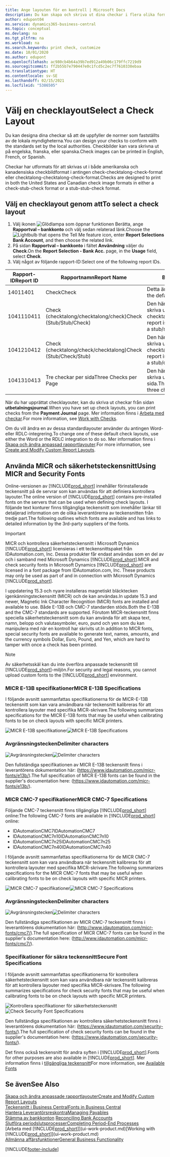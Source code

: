 ```yaml
---
title: Ange layouten för en kontroll | Microsoft Docs
description: Du kan skapa och skriva ut dina checkar i flera olika format i överensstämmelse med standarder.
author: edupont04
ms.service: dynamics365-business-central
ms.topic: conceptual
ms.devlang: na
ms.tgt_pltfrm: na
ms.workload: na
ms.search.keywords: print check, customize
ms.date: 10/01/2020
ms.author: edupont
ms.openlocfilehash: ac980cb4b64a39b7ed912a49b06c179ffc7219d9
ms.sourcegitcommit: ff2b55b7e790447e0c1fcd5c2ec7f7610338ebaa
ms.translationtype: HT
ms.contentlocale: sv-SE
ms.lasthandoff: 02/15/2021
ms.locfileid: "5386505"
---
```

# <a name="select-a-check-layout"></a><span data-ttu-id="ada68-103">Välj en checklayout</span><span class="sxs-lookup"><span data-stu-id="ada68-103">Select a Check Layout</span></span>
<span data-ttu-id="ada68-104">Du kan designa dina checkar så att de uppfyller de normer som fastställts av de lokala myndigheterna.</span><span class="sxs-lookup"><span data-stu-id="ada68-104">You can design your checks to conform with the standards set by the local authorities.</span></span> <span data-ttu-id="ada68-105">Checkbilder kan vara skrivna ut på engelska, franska, eller spanska.</span><span class="sxs-lookup"><span data-stu-id="ada68-105">Check images can be printed in English, French, or Spanish.</span></span>

<span data-ttu-id="ada68-106">Checkar har utformats för att skrivas ut i både amerikanska och kanadensiska checkbildformat i antingen check-checktalong-check-format eller checktalong-checktalong-check-format.</span><span class="sxs-lookup"><span data-stu-id="ada68-106">Checks are designed to print in both the United States and Canadian check image formats in either a check-stub-check format or a stub-stub-check format.</span></span>

## <a name="to-select-a-check-layout"></a><span data-ttu-id="ada68-107">Välj en checklayout genom att</span><span class="sxs-lookup"><span data-stu-id="ada68-107">To select a check layout</span></span>
1. <span data-ttu-id="ada68-108">Välj ikonen ![Glödlampa som öppnar funktionen Berätta](media/ui-search/search_small.png "Berätta vad du vill göra"), ange **Rapportval – bankkonto** och välj sedan relaterad länk.</span><span class="sxs-lookup"><span data-stu-id="ada68-108">Choose the ![Lightbulb that opens the Tell Me feature](media/ui-search/search_small.png "Tell me what you want to do") icon, enter **Report Selections Bank Account**, and then choose the related link.</span></span>
2. <span data-ttu-id="ada68-109">På sidan **Rapportval – bankkonto** i fältet **Användning** väljer du **Check**.</span><span class="sxs-lookup"><span data-stu-id="ada68-109">On the **Report Selection - Bank Acc.** page, in the **Usage** field, select **Check**.</span></span>
3. <span data-ttu-id="ada68-110">Välj något av följande rapport-ID:</span><span class="sxs-lookup"><span data-stu-id="ada68-110">Select one of the following report IDs.</span></span>

| <span data-ttu-id="ada68-111">Rapport-ID</span><span class="sxs-lookup"><span data-stu-id="ada68-111">Report ID</span></span> | <span data-ttu-id="ada68-112">Rapportnamn</span><span class="sxs-lookup"><span data-stu-id="ada68-112">Report Name</span></span> | <span data-ttu-id="ada68-113">Beskrivning</span><span class="sxs-lookup"><span data-stu-id="ada68-113">Description</span></span> |
| --- | --- | --- |
| <span data-ttu-id="ada68-114">1401</span><span class="sxs-lookup"><span data-stu-id="ada68-114">1401</span></span> |<span data-ttu-id="ada68-115">Check</span><span class="sxs-lookup"><span data-stu-id="ada68-115">Check</span></span> |<span data-ttu-id="ada68-116">Detta är standardrapporten.</span><span class="sxs-lookup"><span data-stu-id="ada68-116">This is the default report.</span></span> |
| <span data-ttu-id="ada68-117">10411</span><span class="sxs-lookup"><span data-stu-id="ada68-117">10411</span></span> |<span data-ttu-id="ada68-118">Check (checktalong/checktalong/check)</span><span class="sxs-lookup"><span data-stu-id="ada68-118">Check (Stub/Stub/Check)</span></span> |<span data-ttu-id="ada68-119">Den här rapporten är utformad för att skriva ut checkar i formatet checktalong/checktalong/check.</span><span class="sxs-lookup"><span data-stu-id="ada68-119">This report is designed to print checks in a stub/stub/check format.</span></span> |
| <span data-ttu-id="ada68-120">10412</span><span class="sxs-lookup"><span data-stu-id="ada68-120">10412</span></span> |<span data-ttu-id="ada68-121">Check (checktalong/check/checktalong)</span><span class="sxs-lookup"><span data-stu-id="ada68-121">Check (Stub/Check/Stub)</span></span> |<span data-ttu-id="ada68-122">Den här rapporten är utformad för att skriva ut checkar i formatet checktalong/check/checktalong.</span><span class="sxs-lookup"><span data-stu-id="ada68-122">This report is designed to print checks in a stub/check/stub format.</span></span> |
| <span data-ttu-id="ada68-123">10413</span><span class="sxs-lookup"><span data-stu-id="ada68-123">10413</span></span> |<span data-ttu-id="ada68-124">Tre checkar per sida</span><span class="sxs-lookup"><span data-stu-id="ada68-124">Three Checks per Page</span></span> |<span data-ttu-id="ada68-125">Den här rapporten är utformad för att skriva ut tre checkar på varje sida.</span><span class="sxs-lookup"><span data-stu-id="ada68-125">This report is designed to print three checks on each page.</span></span> |

<span data-ttu-id="ada68-126">När du har upprättat checklayouter, kan du skriva ut checkar från sidan **utbetalningsjournal**.</span><span class="sxs-lookup"><span data-stu-id="ada68-126">When you have set up check layouts, you can print checks from the **Payment Journal** page.</span></span> <span data-ttu-id="ada68-127">Mer information finns i [Arbeta med checkar](payables-how-work-checks.md).</span><span class="sxs-lookup"><span data-stu-id="ada68-127">For more information, see [Work with Checks](payables-how-work-checks.md).</span></span>

<span data-ttu-id="ada68-128">Om du vill ändra en av dessa standardlayouter använder du antingen Word- eller RDLC-integrering.</span><span class="sxs-lookup"><span data-stu-id="ada68-128">To change one of these default check layouts, use either the Word or the RDLC integration to do so.</span></span> <span data-ttu-id="ada68-129">Mer information finns i [Skapa och ändra anpassad rapportlayouter](ui-how-create-custom-report-layout.md).</span><span class="sxs-lookup"><span data-stu-id="ada68-129">For more information, see [Create and Modify Custom Report Layouts](ui-how-create-custom-report-layout.md).</span></span>

## <a name="using-micr-and-security-fonts"></a><span data-ttu-id="ada68-130">Använda MICR och säkerhetsteckensnitt</span><span class="sxs-lookup"><span data-stu-id="ada68-130">Using MICR and Security Fonts</span></span>
<span data-ttu-id="ada68-131">Online-versionen av [!INCLUDE[prod_short](includes/prod_short.md)] innehåller förinstallerade teckensnitt på de servrar som kan användas för att definiera kontrollera layouter.</span><span class="sxs-lookup"><span data-stu-id="ada68-131">The online version of [!INCLUDE[prod_short](includes/prod_short.md)] contains pre-installed fonts on the servers that can be used when defining check layouts.</span></span> <span data-ttu-id="ada68-132">I följande text konturer finns tillgängliga teckensnitt som innehåller länkar till detaljerad information om de olika leverantörerna av teckensnitten från tredje part.</span><span class="sxs-lookup"><span data-stu-id="ada68-132">The following outlines which fonts are available and has links to detailed information by the 3rd-party suppliers of the fonts.</span></span>

> [!Important]
> <span data-ttu-id="ada68-133">MICR och kontrollera säkerhetsteckensnitt i Microsoft Dynamics [!INCLUDE[prod_short](includes/prod_short.md)] licensieras i ett teckensnittspaket från IDAutomation.com, Inc. Dessa produkter får endast användas som en del av och i samband med Microsoft Dynamics [!INCLUDE[prod_short](includes/prod_short.md)].</span><span class="sxs-lookup"><span data-stu-id="ada68-133">MICR and check security fonts in Microsoft Dynamics [!INCLUDE[prod_short](includes/prod_short.md)] are licensed in a font package from IDAutomation.com, Inc. These products may only be used as part of and in connection with Microsoft Dynamics [!INCLUDE[prod_short](includes/prod_short.md)].</span></span>

<span data-ttu-id="ada68-134">I uppdatering 15.3 och nyare installeras magnetiskt bläcktecken igenkänningsteckensnitt (MICR) och de kan användas.</span><span class="sxs-lookup"><span data-stu-id="ada68-134">In update 15.3 and newer, Magnetic Ink Character Recognition (MICR) fonts are installed and available to use.</span></span> <span data-ttu-id="ada68-135">Både E-13B och CMC-7 standarden stöds.</span><span class="sxs-lookup"><span data-stu-id="ada68-135">Both the E-13B and the CMC-7 standards are supported.</span></span> <span data-ttu-id="ada68-136">Förutom MICR-teckensnitt finns speciella säkerhetsteckensnitt som du kan använda för att skapa text, namn, belopp och valutasymboler, euro, pund och yen som du kan manipulera med när en kontroll har skrivits ut.</span><span class="sxs-lookup"><span data-stu-id="ada68-136">In addition to MICR fonts, special security fonts are available to generate text, names, amounts, and the currency symbols Dollar, Euro, Pound, and Yen, which are hard to tamper with once a check has been printed.</span></span>

> [!NOTE]
> <span data-ttu-id="ada68-137">Av säkerhetsskäl kan du inte överföra anpassade teckensnitt till [!INCLUDE[prod_short](includes/prod_short.md)]-miljön.</span><span class="sxs-lookup"><span data-stu-id="ada68-137">For security and legal reasons, you cannot upload custom fonts to the [!INCLUDE[prod_short](includes/prod_short.md)] environment.</span></span>

### <a name="micr-e-13b-specifications"></a><span data-ttu-id="ada68-138">MICR E-13B specifikationer</span><span class="sxs-lookup"><span data-stu-id="ada68-138">MICR E-13B Specifications</span></span>
<span data-ttu-id="ada68-139">I följande avsnitt sammanfattas specifikationerna för de MICR-E-13B teckensnitt som kan vara användbara när teckensnitt kalibreras för att kontrollera layouter med specifika MICR-skrivare.</span><span class="sxs-lookup"><span data-stu-id="ada68-139">The following summarizes specifications for the MICR E-13B fonts that may be useful when calibrating fonts to be on check layouts with specific MICR printers.</span></span>

<span data-ttu-id="ada68-140">![MICR E-13B specifikationer](media/font_MICR_E-13B_Specifications.png "MICR E-13B specifikationer")</span><span class="sxs-lookup"><span data-stu-id="ada68-140">![MICR E-13B Specifications](media/font_MICR_E-13B_Specifications.png "MICR E-13B Specifications")</span></span>

### <a name="delimiter-characters"></a><span data-ttu-id="ada68-141">Avgränsningstecken</span><span class="sxs-lookup"><span data-stu-id="ada68-141">Delimiter characters</span></span>
<span data-ttu-id="ada68-142">![Avgränsningstecken](media/font-micr-letters.png "Avgränsningstecken")</span><span class="sxs-lookup"><span data-stu-id="ada68-142">![Delimiter characters](media/font-micr-letters.png "Delimiter characters")</span></span>

<span data-ttu-id="ada68-143">Den fullständiga specifikationen av MICR E-13B teckensnitt finns i leverantörens dokumentation här: (https://www.idautomation.com/micr-fonts/e13b/).</span><span class="sxs-lookup"><span data-stu-id="ada68-143">The full specification of MICR E-13B fonts can be found in the supplier's documentation here: (https://www.idautomation.com/micr-fonts/e13b/).</span></span>

### <a name="micr-cmc-7-specifications"></a><span data-ttu-id="ada68-144">MICR CMC-7 specifikationer</span><span class="sxs-lookup"><span data-stu-id="ada68-144">MICR CMC-7 Specifications</span></span>
<span data-ttu-id="ada68-145">Följande CMC-7 teckensnitt finns tillgängliga [!INCLUDE[prod_short](includes/prod_short.md)] online:</span><span class="sxs-lookup"><span data-stu-id="ada68-145">The following CMC-7 fonts are available in [!INCLUDE[prod_short](includes/prod_short.md)] online:</span></span>

- <span data-ttu-id="ada68-146">IDAutomationCMC7</span><span class="sxs-lookup"><span data-stu-id="ada68-146">IDAutomationCMC7</span></span>
- <span data-ttu-id="ada68-147">IDAutomationCMC7n10</span><span class="sxs-lookup"><span data-stu-id="ada68-147">IDAutomationCMC7n10</span></span>
- <span data-ttu-id="ada68-148">IDAutomationCMC7n25</span><span class="sxs-lookup"><span data-stu-id="ada68-148">IDAutomationCMC7n25</span></span>
-   <span data-ttu-id="ada68-149">IDAutomationCMC7n40</span><span class="sxs-lookup"><span data-stu-id="ada68-149">IDAutomationCMC7n40</span></span>

<span data-ttu-id="ada68-150">I följande avsnitt sammanfattas specifikationerna för de MICR CMC-7 teckensnitt som kan vara användbara när teckensnitt kalibreras för att kontrollera layouter med specifika MICR-skrivare.</span><span class="sxs-lookup"><span data-stu-id="ada68-150">The following summarizes specifications for the MICR CMC-7 fonts that may be useful when calibrating fonts to be on check layouts with specific MICR printers.</span></span>

<span data-ttu-id="ada68-151">![MICR CMC-7 specifikationer](media/font_MICR_CMC-7_Specifications.png "MICR CMC-7 specifikationer")</span><span class="sxs-lookup"><span data-stu-id="ada68-151">![MICR CMC-7 Specifications](media/font_MICR_CMC-7_Specifications.png "MICR CMC-7 Specifications")</span></span>

### <a name="delimiter-characters"></a><span data-ttu-id="ada68-152">Avgränsningstecken</span><span class="sxs-lookup"><span data-stu-id="ada68-152">Delimiter characters</span></span>
<span data-ttu-id="ada68-153">![Avgränsningstecken](media/font-cmc7-letters.png "Avgränsningstecken")</span><span class="sxs-lookup"><span data-stu-id="ada68-153">![Delimiter characters](media/font-cmc7-letters.png "Delimiter characters")</span></span>

<span data-ttu-id="ada68-154">Den fullständiga specifikationen av MICR CMC-7 teckensnitt finns i leverantörens dokumentation här: (http://www.idautomation.com/micr-fonts/cmc7/).</span><span class="sxs-lookup"><span data-stu-id="ada68-154">The full specification of MICR CMC-7 fonts can be found in the supplier's documentation here: (http://www.idautomation.com/micr-fonts/cmc7/).</span></span>

### <a name="secure-font-specifications"></a><span data-ttu-id="ada68-155">Specifikationer för säkra teckensnitt</span><span class="sxs-lookup"><span data-stu-id="ada68-155">Secure Font Specifications</span></span>
<span data-ttu-id="ada68-156">I följande avsnitt sammanfattas specifikationerna för kontrollera säkerhetsteckensnitt som kan vara användbara när teckensnitt kalibreras för att kontrollera layouter med specifika MICR-skrivare.</span><span class="sxs-lookup"><span data-stu-id="ada68-156">The following summarizes specifications for check security fonts that may be useful when calibrating fonts to be on check layouts with specific MICR printers.</span></span>

<span data-ttu-id="ada68-157">![Kontrollera specifikationer för säkerhetsteckensnitt](media/font_check-security-font_Specifications.png "Kontrollera specifikationer för säkerhetsteckensnitt")</span><span class="sxs-lookup"><span data-stu-id="ada68-157">![Check Security Font Specifications](media/font_check-security-font_Specifications.png "Check Security Font Specifications")</span></span>

<span data-ttu-id="ada68-158">Den fullständiga specifikationen av kontrollera säkerhetsteckensnitt finns i leverantörens dokumentation här: (https://www.idautomation.com/security-fonts/).</span><span class="sxs-lookup"><span data-stu-id="ada68-158">The full specification of check security fonts can be found in the supplier's documentation here: (https://www.idautomation.com/security-fonts/).</span></span>

<span data-ttu-id="ada68-159">Det finns också teckensnitt för andra syften i [!INCLUDE[prod_short](includes/prod_short.md)].</span><span class="sxs-lookup"><span data-stu-id="ada68-159">Fonts for other purposes are also available in [!INCLUDE[prod_short](includes/prod_short.md)].</span></span> <span data-ttu-id="ada68-160">Mer information finns i [tillgängliga teckensnitt](ui-fonts.md)</span><span class="sxs-lookup"><span data-stu-id="ada68-160">For more information, see [Available Fonts](ui-fonts.md)</span></span>

## <a name="see-also"></a><span data-ttu-id="ada68-161">Se även</span><span class="sxs-lookup"><span data-stu-id="ada68-161">See Also</span></span>
[<span data-ttu-id="ada68-162">Skapa och ändra anpassade rapportlayouter</span><span class="sxs-lookup"><span data-stu-id="ada68-162">Create and Modify Custom Report Layouts</span></span>](ui-how-create-custom-report-layout.md)  
[<span data-ttu-id="ada68-163">Teckensnitt i Business Central</span><span class="sxs-lookup"><span data-stu-id="ada68-163">Fonts in Business Central</span></span>](ui-fonts.md)  
[<span data-ttu-id="ada68-164">Hantera Leverantörsreskontra</span><span class="sxs-lookup"><span data-stu-id="ada68-164">Managing Payables</span></span>](payables-manage-payables.md)  
<span data-ttu-id="ada68-165">[Stämma av bankkonton](bank-manage-bank-accounts.md) </span><span class="sxs-lookup"><span data-stu-id="ada68-165">[Reconciling Bank Accounts](bank-manage-bank-accounts.md) </span></span>  
[<span data-ttu-id="ada68-166">Slutföra periodslutsprocesser</span><span class="sxs-lookup"><span data-stu-id="ada68-166">Completing Period-End Processes</span></span>](year-how-complete-period-end-processes.md)  
<span data-ttu-id="ada68-167">[Arbeta med [!INCLUDE[prod_short](includes/prod_short.md)]](ui-work-product.md)</span><span class="sxs-lookup"><span data-stu-id="ada68-167">[Working with [!INCLUDE[prod_short](includes/prod_short.md)]](ui-work-product.md)</span></span>  
[<span data-ttu-id="ada68-168">Allmänna affärsfunktioner</span><span class="sxs-lookup"><span data-stu-id="ada68-168">General Business Functionality</span></span>](ui-across-business-areas.md)


[!INCLUDE[footer-include](includes/footer-banner.md)]
